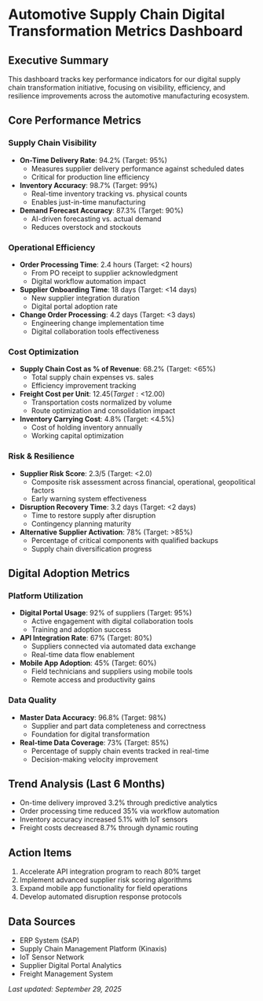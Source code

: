 # Automotive Supply Chain Digital Transformation Metrics Dashboard

## Executive Summary
This dashboard tracks key performance indicators for our digital supply chain transformation initiative, focusing on visibility, efficiency, and resilience improvements across the automotive manufacturing ecosystem.

## Core Performance Metrics

### Supply Chain Visibility
- **On-Time Delivery Rate**: 94.2% (Target: 95%)
  - Measures supplier delivery performance against scheduled dates
  - Critical for production line efficiency
- **Inventory Accuracy**: 98.7% (Target: 99%)
  - Real-time inventory tracking vs. physical counts
  - Enables just-in-time manufacturing
- **Demand Forecast Accuracy**: 87.3% (Target: 90%)
  - AI-driven forecasting vs. actual demand
  - Reduces overstock and stockouts

### Operational Efficiency
- **Order Processing Time**: 2.4 hours (Target: <2 hours)
  - From PO receipt to supplier acknowledgment
  - Digital workflow automation impact
- **Supplier Onboarding Time**: 18 days (Target: <14 days)
  - New supplier integration duration
  - Digital portal adoption rate
- **Change Order Processing**: 4.2 days (Target: <3 days)
  - Engineering change implementation time
  - Digital collaboration tools effectiveness

### Cost Optimization
- **Supply Chain Cost as % of Revenue**: 68.2% (Target: <65%)
  - Total supply chain expenses vs. sales
  - Efficiency improvement tracking
- **Freight Cost per Unit**: $12.45 (Target: <$12.00)
  - Transportation costs normalized by volume
  - Route optimization and consolidation impact
- **Inventory Carrying Cost**: 4.8% (Target: <4.5%)
  - Cost of holding inventory annually
  - Working capital optimization

### Risk & Resilience
- **Supplier Risk Score**: 2.3/5 (Target: <2.0)
  - Composite risk assessment across financial, operational, geopolitical factors
  - Early warning system effectiveness
- **Disruption Recovery Time**: 3.2 days (Target: <2 days)
  - Time to restore supply after disruption
  - Contingency planning maturity
- **Alternative Supplier Activation**: 78% (Target: >85%)
  - Percentage of critical components with qualified backups
  - Supply chain diversification progress

## Digital Adoption Metrics

### Platform Utilization
- **Digital Portal Usage**: 92% of suppliers (Target: 95%)
  - Active engagement with digital collaboration tools
  - Training and adoption success
- **API Integration Rate**: 67% (Target: 80%)
  - Suppliers connected via automated data exchange
  - Real-time data flow enablement
- **Mobile App Adoption**: 45% (Target: 60%)
  - Field technicians and suppliers using mobile tools
  - Remote access and productivity gains

### Data Quality
- **Master Data Accuracy**: 96.8% (Target: 98%)
  - Supplier and part data completeness and correctness
  - Foundation for digital transformation
- **Real-time Data Coverage**: 73% (Target: 85%)
  - Percentage of supply chain events tracked in real-time
  - Decision-making velocity improvement

## Trend Analysis (Last 6 Months)
- On-time delivery improved 3.2% through predictive analytics
- Order processing time reduced 35% via workflow automation
- Inventory accuracy increased 5.1% with IoT sensors
- Freight costs decreased 8.7% through dynamic routing

## Action Items
1. Accelerate API integration program to reach 80% target
2. Implement advanced supplier risk scoring algorithms
3. Expand mobile app functionality for field operations
4. Develop automated disruption response protocols

## Data Sources
- ERP System (SAP)
- Supply Chain Management Platform (Kinaxis)
- IoT Sensor Network
- Supplier Digital Portal Analytics
- Freight Management System

*Last updated: September 29, 2025*